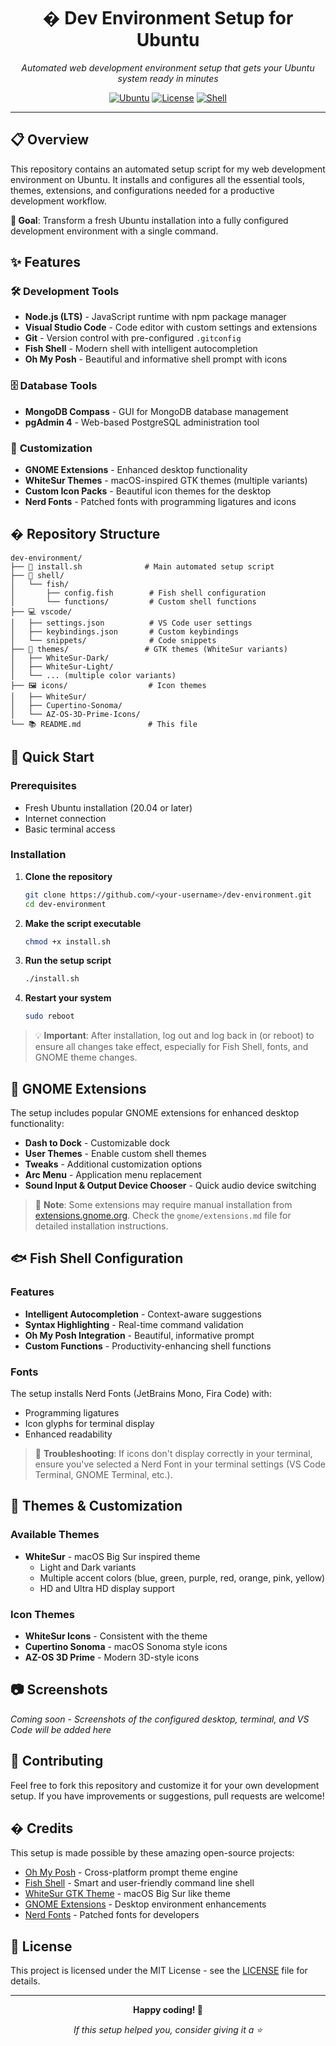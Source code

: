<div align="center">

# � Dev Environment Setup for Ubuntu

*Automated web development environment setup that gets your Ubuntu system ready in minutes*

[![Ubuntu](https://img.shields.io/badge/Ubuntu-20.04%2B-E95420?style=flat-square&logo=ubuntu)](https://ubuntu.com/)
[![License](https://img.shields.io/badge/license-MIT-blue.svg?style=flat-square)](LICENSE)
[![Shell](https://img.shields.io/badge/shell-fish-4EAA25?style=flat-square&logo=gnu-bash)](https://fishshell.com/)

---

</div>

## 📋 Overview

This repository contains an automated setup script for my web development environment on Ubuntu. It installs and configures all the essential tools, themes, extensions, and configurations needed for a productive development workflow.

**🎯 Goal**: Transform a fresh Ubuntu installation into a fully configured development environment with a single command.

## ✨ Features

### 🛠️ **Development Tools**
- **Node.js (LTS)** - JavaScript runtime with npm package manager
- **Visual Studio Code** - Code editor with custom settings and extensions
- **Git** - Version control with pre-configured `.gitconfig`
- **Fish Shell** - Modern shell with intelligent autocompletion
- **Oh My Posh** - Beautiful and informative shell prompt with icons

### 🗄️ **Database Tools**
- **MongoDB Compass** - GUI for MongoDB database management
- **pgAdmin 4** - Web-based PostgreSQL administration tool

### 🎨 **Customization**
- **GNOME Extensions** - Enhanced desktop functionality
- **WhiteSur Themes** - macOS-inspired GTK themes (multiple variants)
- **Custom Icon Packs** - Beautiful icon themes for the desktop
- **Nerd Fonts** - Patched fonts with programming ligatures and icons

## � Repository Structure

```
dev-environment/
├── 📜 install.sh              # Main automated setup script
├── 🐚 shell/
│   └── fish/
│       ├── config.fish        # Fish shell configuration
│       └── functions/         # Custom shell functions
├── 💻 vscode/
│   ├── settings.json          # VS Code user settings
│   ├── keybindings.json       # Custom keybindings
│   └── snippets/              # Code snippets
├── 🎨 themes/                 # GTK themes (WhiteSur variants)
│   ├── WhiteSur-Dark/
│   ├── WhiteSur-Light/
│   └── ... (multiple color variants)
├── 🖼️ icons/                  # Icon themes
│   ├── WhiteSur/
│   ├── Cupertino-Sonoma/
│   └── AZ-OS-3D-Prime-Icons/
└── 📚 README.md               # This file
```

## 🚀 Quick Start

### Prerequisites
- Fresh Ubuntu installation (20.04 or later)
- Internet connection
- Basic terminal access

### Installation

1. **Clone the repository**
   ```bash
   git clone https://github.com/<your-username>/dev-environment.git
   cd dev-environment
   ```

2. **Make the script executable**
   ```bash
   chmod +x install.sh
   ```

3. **Run the setup script**
   ```bash
   ./install.sh
   ```

4. **Restart your system**
   ```bash
   sudo reboot
   ```

> 💡 **Important**: After installation, log out and log back in (or reboot) to ensure all changes take effect, especially for Fish Shell, fonts, and GNOME theme changes.

## 🧩 GNOME Extensions

The setup includes popular GNOME extensions for enhanced desktop functionality:

- **Dash to Dock** - Customizable dock
- **User Themes** - Enable custom shell themes
- **Tweaks** - Additional customization options
- **Arc Menu** - Application menu replacement
- **Sound Input & Output Device Chooser** - Quick audio device switching

> 📝 **Note**: Some extensions may require manual installation from [extensions.gnome.org](https://extensions.gnome.org/). Check the `gnome/extensions.md` file for detailed installation instructions.

## 🐟 Fish Shell Configuration

### Features
- **Intelligent Autocompletion** - Context-aware suggestions
- **Syntax Highlighting** - Real-time command validation
- **Oh My Posh Integration** - Beautiful, informative prompt
- **Custom Functions** - Productivity-enhancing shell functions

### Fonts
The setup installs Nerd Fonts (JetBrains Mono, Fira Code) with:
- Programming ligatures
- Icon glyphs for terminal display
- Enhanced readability

> 🔧 **Troubleshooting**: If icons don't display correctly in your terminal, ensure you've selected a Nerd Font in your terminal settings (VS Code Terminal, GNOME Terminal, etc.).

## 🎨 Themes & Customization

### Available Themes
- **WhiteSur** - macOS Big Sur inspired theme
  - Light and Dark variants
  - Multiple accent colors (blue, green, purple, red, orange, pink, yellow)
  - HD and Ultra HD display support

### Icon Themes
- **WhiteSur Icons** - Consistent with the theme
- **Cupertino Sonoma** - macOS Sonoma style icons
- **AZ-OS 3D Prime** - Modern 3D-style icons

## 📷 Screenshots

*Coming soon - Screenshots of the configured desktop, terminal, and VS Code will be added here*

## 🤝 Contributing

Feel free to fork this repository and customize it for your own development setup. If you have improvements or suggestions, pull requests are welcome!

## � Credits

This setup is made possible by these amazing open-source projects:

- [Oh My Posh](https://ohmyposh.dev) - Cross-platform prompt theme engine
- [Fish Shell](https://fishshell.com/) - Smart and user-friendly command line shell
- [WhiteSur GTK Theme](https://github.com/vinceliuice/WhiteSur-gtk-theme) - macOS Big Sur like theme
- [GNOME Extensions](https://extensions.gnome.org/) - Desktop environment enhancements
- [Nerd Fonts](https://www.nerdfonts.com/) - Patched fonts for developers

## 📄 License

This project is licensed under the MIT License - see the [LICENSE](LICENSE) file for details.

---

<div align="center">

**Happy coding! 🎉**

*If this setup helped you, consider giving it a ⭐*

</div>